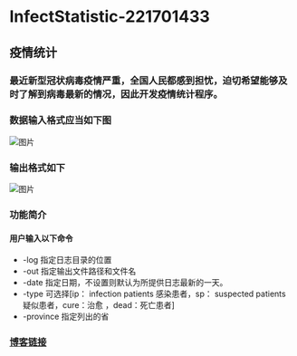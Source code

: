 # InfectStatistic-221701433
## 疫情统计

### 最近新型冠状病毒疫情严重，全国人民都感到担忧，迫切希望能够及时了解到病毒最新的情况，因此开发疫情统计程序。
### 数据输入格式应当如下图
![图片](https://images.cnblogs.com/cnblogs_com/H9ui/1638550/o_200220194822%E8%BE%93%E5%85%A5%E6%A0%BC%E5%BC%8F.png)
### 输出格式如下
![图片](https://images.cnblogs.com/cnblogs_com/H9ui/1638550/o_200220194829%E8%BE%93%E5%87%BA%E6%A0%BC%E5%BC%8F.png)
### 功能简介
#### 用户输入以下命令
- -log 指定日志目录的位置
- -out 指定输出文件路径和文件名
- -date 指定日期，不设置则默认为所提供日志最新的一天。
- -type 可选择[ip： infection patients 感染患者，sp： suspected patients 疑似患者，cure：治愈 ，dead：死亡患者]
- -province 指定列出的省
### [博客链接](https://www.cnblogs.com/H9ui/)